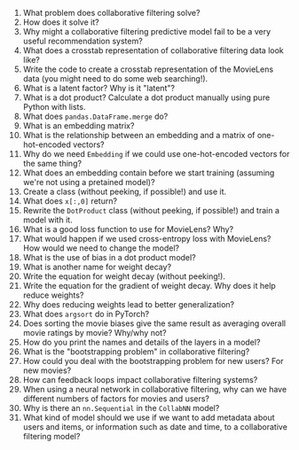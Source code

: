 1. What problem does collaborative filtering solve?
2. How does it solve it?
3. Why might a collaborative filtering predictive model fail to be a very useful recommendation system?
4. What does a crosstab representation of collaborative filtering data look like?
5. Write the code to create a crosstab representation of the MovieLens data (you might need to do some web searching!).
6. What is a latent factor? Why is it "latent"?
7. What is a dot product? Calculate a dot product manually using pure Python with lists.
8. What does `pandas.DataFrame.merge` do?
9. What is an embedding matrix?
10. What is the relationship between an embedding and a matrix of one-hot-encoded vectors?
11. Why do we need `Embedding` if we could use one-hot-encoded vectors for the same thing?
12. What does an embedding contain before we start training (assuming we're not using a pretained model)?
13. Create a class (without peeking, if possible!) and use it.
14. What does `x[:,0]` return?
15. Rewrite the `DotProduct` class (without peeking, if possible!) and train a model with it.
16. What is a good loss function to use for MovieLens? Why? 
17. What would happen if we used cross-entropy loss with MovieLens? How would we need to change the model?
18. What is the use of bias in a dot product model?
19. What is another name for weight decay?
20. Write the equation for weight decay (without peeking!).
21. Write the equation for the gradient of weight decay. Why does it help reduce weights?
22. Why does reducing weights lead to better generalization?
23. What does `argsort` do in PyTorch?
24. Does sorting the movie biases give the same result as averaging overall movie ratings by movie? Why/why not?
25. How do you print the names and details of the layers in a model?
26. What is the "bootstrapping problem" in collaborative filtering?
27. How could you deal with the bootstrapping problem for new users? For new movies?
28. How can feedback loops impact collaborative filtering systems?
29. When using a neural network in collaborative filtering, why can we have different numbers of factors for movies and users?
30. Why is there an `nn.Sequential` in the `CollabNN` model?
31. What kind of model should we use if we want to add metadata about users and items, or information such as date and time, to a collaborative filtering model?